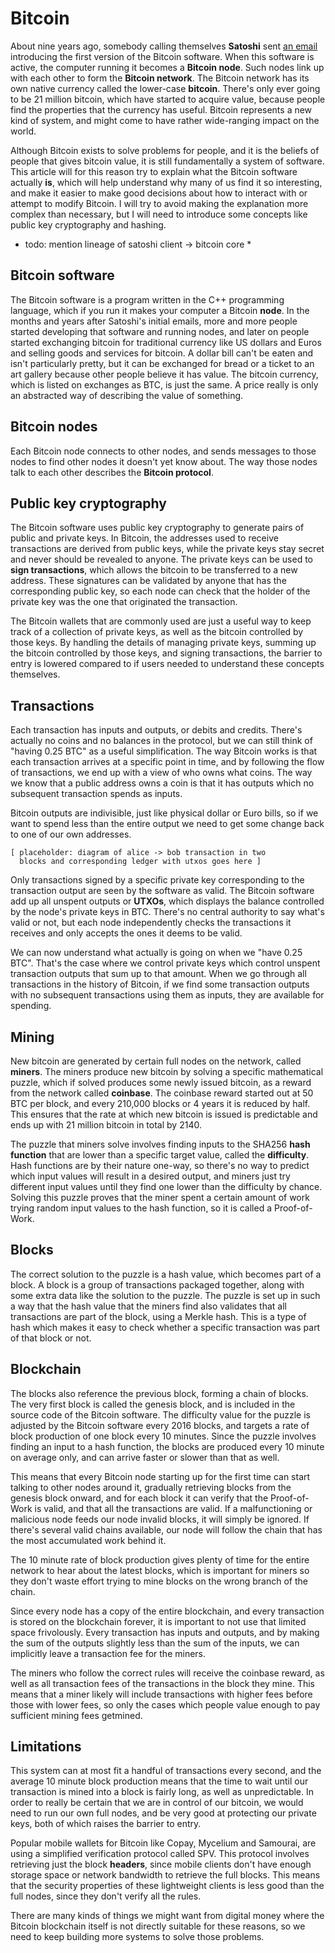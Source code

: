 # Bitcoin

About nine years ago, somebody calling themselves
**Satoshi** sent [an email](http://www.metzdowd.com/pipermail/cryptography/2009-January/014994.html)
introducing the first version of the Bitcoin software.
When this software is active, the computer running it
becomes a **Bitcoin node**. Such nodes link up with
each other to form the **Bitcoin network**. The Bitcoin
network has its own native currency called the
lower-case **bitcoin**. There's only ever going to be
21 million bitcoin, which have started to acquire value,
because people find the properties that the currency has
useful. Bitcoin represents a new kind of system, and might
come to have rather wide-ranging impact on the world.

Although Bitcoin exists to solve problems for people, and
it is the beliefs of people that gives bitcoin value, it
is still fundamentally a system of software. This article
will for this reason try to explain what the Bitcoin
software actually **is**, which will help understand why
many of us find it so interesting, and make it easier to
make good decisions about how to interact with or attempt
to modify Bitcoin. I will try to avoid making the
explanation more complex than necessary, but I will need
to introduce some concepts like public key cryptography
and hashing.

* todo: mention lineage of satoshi client -> bitcoin core *

## Bitcoin software

The Bitcoin software is a program written in the C++
programming language, which if you run it makes your
computer a Bitcoin **node**. In the months and years
after Satoshi's initial emails, more and more people
started developing that software and running nodes, and
later on people started exchanging bitcoin for traditional
currency like US dollars and Euros and selling goods and
services for bitcoin. A dollar bill can't be eaten and
isn't particularly pretty, but it can be exchanged for
bread or a ticket to an art gallery because other people
believe it has value. The bitcoin currency, which is
listed on exchanges as BTC, is just the same. A price
really is only an abstracted way of describing the value
of something.

## Bitcoin nodes

Each Bitcoin node connects to other nodes, and sends
messages to those nodes to find other nodes it doesn't
yet know about. The way those nodes talk to each other
describes the **Bitcoin protocol**.

## Public key cryptography

The Bitcoin software uses public key cryptography to
generate pairs of public and private keys. In Bitcoin,
the addresses used to receive transactions are derived
from public keys, while the private keys stay secret and
never should be revealed to anyone. The private keys can
be used to **sign transactions**, which allows the
bitcoin to be transferred to a new address. These
signatures can be validated by anyone that has the
corresponding public key, so each node can check that the
holder of the private key was the one that originated the
transaction.

The Bitcoin wallets that are commonly used are just a
useful way to keep track of a collection of private keys,
as well as the bitcoin controlled by those keys. By
handling the details of managing private keys, summing
up the bitcoin controlled by those keys, and signing
transactions, the barrier to entry is lowered compared
to if users needed to understand these concepts
themselves.

## Transactions

Each transaction has inputs and outputs, or debits and
credits. There's actually no coins and no balances in the
protocol, but we can still think of "having 0.25 BTC" as
a useful simplification. The way Bitcoin works is that
each transaction arrives at a specific point in time, and
by following the flow of transactions, we end up with
a view of who owns what coins. The way we know that a
public address owns a coin is that it has outputs which
no subsequent transaction spends as inputs.

Bitcoin outputs are indivisible, just like physical
dollar or Euro bills, so if we want to spend less than
the entire output we need to get some change back to one
of our own addresses.

```
[ placeholder: diagram of alice -> bob transaction in two
  blocks and corresponding ledger with utxos goes here ]
```

Only transactions signed by a specific private key
corresponding to the transaction output are seen by the
software as valid. The Bitcoin software add up all
unspent outputs or **UTXOs**, which displays the balance
controlled by the node's private keys in BTC. There's no
central authority to say what's valid or not, but each
node independently checks the transactions it receives
and only accepts the ones it deems to be valid.

We can now understand what actually is going on when we
"have 0.25 BTC". That's the case where we control private
keys which control unspent transaction outputs that sum
up to that amount. When we go through all transactions in
the history of Bitcoin, if we find some transaction
outputs with no subsequent transactions using them as
inputs, they are available for spending.

## Mining

New bitcoin are generated by certain full nodes on the
network, called **miners**. The miners produce new
bitcoin by solving a specific mathematical puzzle, which
if solved produces some newly issued bitcoin, as a reward
from the network called **coinbase**. The coinbase reward
started out at 50 BTC per block, and every 210,000 blocks
or 4 years it is reduced by half. This ensures that the
rate at which new bitcoin is issued is predictable and
ends up with 21 million bitcoin in total by 2140.

The puzzle that miners solve involves finding inputs to
the SHA256 **hash function** that are lower than a
specific target value, called the **difficulty**. Hash
functions are by their nature one-way, so there's no way
to predict which input values will result in a desired
output, and miners just try different input values until
they find one lower than the difficulty by chance. Solving
this puzzle proves that the miner spent a certain amount
of work trying random input values to the hash function,
so it is called a Proof-of-Work.

## Blocks

The correct solution to the puzzle is a hash value, which
becomes part of a block. A block is a group of
transactions packaged together, along with some extra
data like the solution to the puzzle. The puzzle is set
up in such a way that the hash value that the miners find
also validates that all transactions are part of the
block, using a Merkle hash. This is a type of hash which
makes it easy to check whether a specific transaction was
part of that block or not.

## Blockchain

The blocks also reference the previous block, forming a
chain of blocks. The very first block is called the
genesis block, and is included in the source code of the
Bitcoin software. The difficulty value for the puzzle is
adjusted by the Bitcoin software every 2016 blocks, and
targets a rate of block production of one block every 10
minutes. Since the puzzle involves finding an input to a
hash function, the blocks are produced every 10 minute on
average only, and can arrive faster or slower than that
as well.

This means that every Bitcoin node starting up for the
first time can start talking to other nodes around it,
gradually retrieving blocks from the genesis block onward,
and for each block it can verify that the Proof-of-Work
is valid, and that all the transactions are valid. If a
malfunctioning or malicious node feeds our node invalid
blocks, it will simply be ignored. If there's several
valid chains available, our node will follow the chain
that has the most accumulated work behind it.

The 10 minute rate of block production gives plenty of
time for the entire network to hear about the latest
blocks, which is important for miners so they don't waste
effort trying to mine blocks on the wrong branch of the
chain.

Since every node has a copy of the entire blockchain, and
every transaction is stored on the blockchain forever, it
is important to not use that limited space frivolously.
Every transaction has inputs and outputs, and by making
the sum of the outputs slightly less than the sum of the
inputs, we can implicitly leave a transaction fee for the
miners.

The miners who follow the correct rules will receive the
coinbase reward, as well as all transaction fees of the
transactions in the block they mine. This means that a
miner likely will include transactions with higher fees
before those with lower fees, so only the cases which
people value enough to pay sufficient mining fees getmined.

## Limitations

This system can at most fit a handful of transactions
every second, and the average 10 minute block production
means that the time to wait until our transaction is mined
into a block is fairly long, as well as unpredictable. In
order to really be certain that we are in control of our
bitcoin, we would need to run our own full nodes, and be
very good at protecting our private keys, both of which
raises the barrier to entry.

Popular mobile wallets for Bitcoin like Copay, Mycelium
and Samourai, are using a simplified verification protocol
called SPV. This protocol involves retrieving just the
block **headers**, since mobile clients don't have enough
storage space or network bandwidth to retrieve the full
blocks. This means that the security properties of these
lightweight clients is less good than the full nodes,
since they don't verify all the rules.

There are many kinds of things we might want from digital
money where the Bitcoin blockchain itself is not directly
suitable for these reasons, so we need to keep building
more systems to solve those problems.
